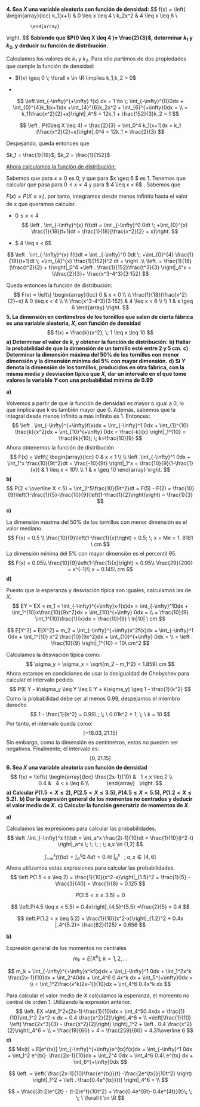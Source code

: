 **4. Sea $X$ una variable aleatoria con función de densidad:**
$$
f(x) = \left\{ \begin{array}{lcc}
             k_1(x+1) &   0 \leq x \leq 4 \\
             k_2x^2 &   4 \leq x \leq 6 \\

             \end{array}
   \right.
$$
**Sabiendo que $P(0 \leq X \leq 4 )= \frac{2}{3}$, determinar $k_1$ y $k_2$, y deducir su función de distribución.**

Calculamos los valores de $k_1$ y $k_2$. Para ello partimos de dos propiedades que cumple la función de densidad:

* $f(x) \geq 0 \; \forall x \in \R \implies k_1,k_2 > 0$

* 

$$
\left.\int_{-\infty}^{+\infty} f(x) dx = 1 \to \; \int_{-\infty}^{0}0dx +  \int_{0}^{4}k_1(x+1)dx +\int_{4}^{6}k_2x^2 + \int_{6}^{+\infty}0dx =  \\ = k_1(\frac{x^2}{2}+x)\right|_4^6  = 12k_1 + \frac{152}{3}k_2 = 1 
$$

$$
\left . P(0\leq X \leq 4) = \frac{2}{3} = \int_0^4 k_1(x+1)dx = k_1 (\frac{x^2}{2}+x)\right|_0^4 = 12k_1 = \frac{2}{3}
$$

Despejando, queda entonces que

$k_1 = \frac{1}{18}$, $k_2 = \frac{1}{152}$



<u>Ahora calculamos la función de distribución:</u>

Sabemos que para $x \leq 0$ es 0, y que para $x \geq 6 $ es 1. Tenemos que calcular que pasa para $0 \leq x < 4$ y para $ 4 \leq x < 6$ . Sabemos que

$F(x) = P (X \leq x_i)$, por tanto, integramos desde menos infinito hasta el valor de x que queramos calcular.

* $0 \leq x < 4$
  $$
  \left . \int_{-\infty}^{x} f(t)dt = \int _{-\infty}^0 0dt \; +\int_{0}^{x} \frac{1}{18}(t+1)dt = \frac{1}{18}(\frac{x^2}{2} + x)\right.
  $$

* $ 4 \leq x < 6$

$$
\left . \int_{-\infty}^{x} f(t)dt = \int _{-\infty}^0 0dt \; +\int_{0}^{4} \frac{1}{18}(t+1)dt \; +\int_{4}^{x} \frac{1}{152}t^2 dt = \right .\\ \left. =  \frac{1}{18}(\frac{t^2}{2} + t)\right|_0^4 +\left . \frac{1}{152}\frac{t^3}{3} \right|_4^x = \\\frac{2}{3}+ \frac{x^3-4^3}{3·152}
$$

Queda entonces la función de distribución:
$$
F(x) = \left\{ \begin{array}{lcc}
             0 &   x < 0 \\
             \\
             \frac{1}{18}(\frac{x^2}{2}+x) &  0 \leq x < 4 \\
             \\
			 \frac{x^3-4^3}{3·152} & 4 \leq x < 6 \\
			 \\
			 1 & x \geq 6
             \end{array}
   \right.
$$
**5. La dimensión en centímetros de los tornillos que salen de cierta fábrica es una variable aleatoria, $X$, con función de densidad**
$$
f(x) = \frac{k}{x^2}, \; 1 \leq x \leq 10
$$
**a) Determinar el valor de $k$, y obtener la función de distribución.**
**b) Hallar la probabilidad de que la dimensión de un tornillo esté entre 2 y 5 cm.**
**c) Determinar la dimensión máxima del 50% de los tornillos con menor dimensión y la dimensión mínima del 5% con mayor dimensión.**
**d) Si $Y$ denota la dimensión de los tornillos, producidos en otra fábrica, con la misma media y desviación típica que $X$, dar un intervalo en el que tome valores la variable $Y$ con una probabilidad mínima de 0.99**

**a)**

Volvemos a partir de que la función de densidad es mayor o igual a 0, lo que implica que k es también mayor que 0. Además, sabemos que la integral desde menos infinito a más infinito es 1. Entonces:
$$
\left . \int_{-\infty}^{+\infty}f(x)dx = \int_{-\infty}^1 0dx + \int_{1}^{10} \frac{k}{x^2}dx + \int_{10}^{+\infty} 0dx = \frac{-k}{x} \right|_1^{10} = \frac{9k}{10}; \; k=\frac{10}{9}
$$
Ahora obtenemos la función de distribución
$$
F(x) = \left\{ \begin{array}{lcc}
             0 &   x < 1 \\
             \\
			 \left .\int_{-\infty}^1 0dx + \int_1^x \frac{10}{9t^2}dt = \frac{-10}{9t} \right|_1^x = \frac{10}{9}(1-\frac{1}{x}) & 1 \leq x < 10\\
			 \\
			 1 & x \geq 10
             \end{array}
   \right.
$$
**b)**
$$
P(2 < \overline X < 5) = \int_2^5\frac{10}{9t^2}dt = F(5) - F(2) = \frac{10}{9}\left(1-\frac{1}{5}-\frac{10}{9}\left(1-\frac{1}{2}\right)\right) = \frac{1}{3}
$$
**c)**

La dimensión máxima del 50% de los tornillos con menor dimensión es el valor mediano.
$$
F(x) = 0.5 \\ \frac{10}{9}\left(1-\frac{1}{x}\right) = 0.5; \; x = Me = 1.
8181 \ cm
$$
La dimensión mínima del  5% con mayor dimensión es el percentil 95.
$$
F(x) = 0.95\\ \frac{10}{9}\left(1-\frac{1}{x}\right) = 0.95\\
\frac{29}{200} = x^{-1}\\ x = 0.145\ cm
$$
**d)**

Puesto que la esperanza y desviación típica son iguales, calculamos las de $X$.
$$
EY = EX = m_1 =  \int_{-\infty}^{+\infty}x·f(x)dx = \int_{-\infty}^10dx + \int_1^{10}x\frac{10}{9x^2}dx + \int_{10}^{+\infty} 0dx = \\
= \frac{10}{9} \int_1^{10}\frac{1}{x}dx = \frac{10}{9} \ ln|10| \ cm
$$



$$
E[Y^2]  = E[X^2] = m_2 = \int_{-\infty}^{+\infty}x^2f(x)dx = \int_{-\infty}^1 0dx + \int_1^{10} x^2 \frac{10}{9x^2}dx + \int_{10}^{+\infty} 0dx = \\
= \left . \frac{10}{9} \right|_1^{10} = 10\ cm^2
$$



Calculamos la desviación típica como:
$$
\sigma_y = \sigma_x = \sqrt{m_2 - m_1^2} = 1.859\ cm
$$
Ahora estamos en condiciones de usar la desigualdad de Chebyshev para calcular el intervalo pedido.
$$
P(E Y - k\sigma_y \leq  Y \leq E Y + k\sigma_y) \geq 1 - \frac{1}{k^2}
$$
Como la probabilidad debe ser al menos 0.99, despejamos el miembro derecho
$$
1 - \frac{1}{k^2} = 0.99\ ; \; \ 0.01k^2 = 1; \; \ k = 10
$$
Por tanto, el intervalo queda como:
$$
[-16.03, 21.15]
$$
Sin embargo, como la dimensión es centímetros, estos no pueden ser negativos. Finalmente, el intervalo es:
$$
[0,21.15]
$$
**6. Sea $X$ una variable aleatoria con función de densidad**
$$
f(x) = \left\{ \begin{array}{lcc}
		\frac{2x-1}{10} &   1 < x \leq 2 \\             
		0.4 &   4 < x \leq 6 \\            
		\end{array}   \right.
$$
**a) Calcular $P(1.5 < X \leq 2)$, $P(2.5 < X \leq 3.5)$, $P(4.5 \leq X < 5.5)$, $P(1.2 < X \leq 5.2)$.**
**b) Dar la expresión general de los momentos no centrados y deducir el valor medio de $X$.**
**c) Calcular la función generatriz de momentos de $X$.**

**a)**

Calculamos las expresiones para calcular las probabilidades.
$$
\left .\int_{-\infty}^x f(t)dt = \int_a^x \frac{2t-1}{10}dt = \frac{1}{10}(t^2-t) \right|_a^x \; \; \; ; \; a,x \in (1,2]
$$
 
$$
\left .\int_{-\infty}^x f(t)dt = \int_a^x 0.4 dt = 0.4t\ \right|_a^x \; \; \; ; \; a,x \in (4,6]
$$
Ahora utilizamos estas expresiones para calcular las probabilidades.
$$
\left.P(1.5 < x \leq 2) = \frac{1}{10}(x^2-x)\right|_{1.5}^2 = \frac{1}{5} - \frac{3}{40} = \frac{1}{8} = 0.125
$$

$$
P(2.5 < x \leq 3.5) = 0
$$

$$
\left.P(4.5 \leq x < 5.5) = 0.4x\right|_{4.5}^{5.5} =\frac{2}{5} = 0.4
$$

$$
\left.P(1.2 < x \leq 5.2) = \frac{1}{10}(x^2-x)\right|_{1.2}^2  + 0.4x |_4^{5.2}= \frac{82}{125} = 0.656
$$

**b)**

Expresión general de los momentos no centrales
$$
m_k = E[X^k]; \ k=1,2,\dots
$$

$$
m_k = \int_{-\infty}^{+\infty}x^kf(x)dx = \int_{-\infty}^1 0dx + \int_1^2x^k· \frac{2x-1}{10}dx + \int_2^40dx + \int_4^6 0.4x^k dx + \int_5^{+\infty}0dx = \\
= \int_1^2\frac{x^k(2x-1)}{10}dx + \int_4^6 0.4x^k dx
$$

Para calcular el valor medio de $X$ calculamos la esperanza, el momento no central de orden 1. Utilizando la expresión anterior.
$$
\left. EX =\int_1^2x(2x-1)·\frac{1}{10}dx + \int_4^50.4xdx = \frac{1}{10}\int_1^2 2x^2-x dx + 0.4 \frac{x^2}{2}\right|_4^6 = \\ =\left[\frac{1}{10}·\left( \frac{2x^3}{3} - \frac{x^2}{2}\right) \right]_1^2 + \left . 0.4 \frac{x^2}{2}\right|_4^6 = \\
 = \frac{19}{60} + 4 = \frac{259}{60} = 4.31\overline 6
$$
**c)**
$$
Mx(t) = E[e^{tx}] \int_{-\infty}^{+\infty}e^{tx}f(x)dx = \int_{-\infty}^1 0dx + \int_1^2 e^{tx}· \frac{2x-1}{10}dx + \int_2^4 0dx + \int_4^6 0.4\ e^{tx} dx + \int_6^{+\infty}0dx
$$

$$
\left. = \left( \frac{2x-1}{10}\frac{e^{tx}}{t} -\frac{2e^{tx}}{10t^2} \right) \right|_1^2 + \left . \frac{0.4e^{tx}}{t} \right|_4^6 =  \\ 
$$

$$
= \frac{(3t-2)e^{2t} - (t-2)e^t}{10t^2} + \frac{0.4e^{6t}-0.4e^{4t}}{t}\; \; \; \ \forall t \in \R
$$

